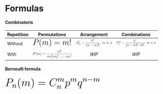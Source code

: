 # Formulas

#### Combinatoris

| Repetition  | Permutations  | Arrangement  | Combinations  |
|-------------|:-------------:|:------------:|:-------------:|
| Without     | ![permutation without repetitions](./permutations_without_repetitions.svg) | ![arrangement without repetitions](./arrangement_without_repetitions.svg)  | ![combinations without repetitions](./combinations_without_repetitions.svg)  |
| With        | ![permutation with repetitions](./permutations_with_repetitions.svg) | _WIP_ | _WIP_ |

#### Bernoulli formula

![Bernoulli formula](bernoulli.svg)
